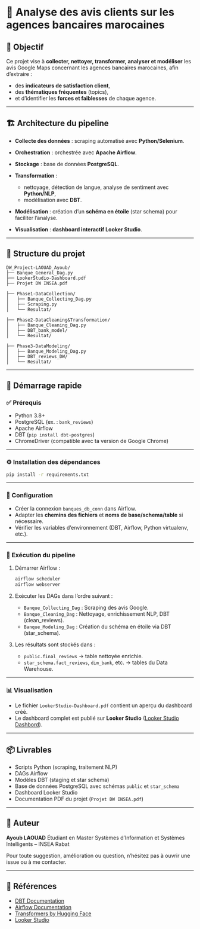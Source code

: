 # 🏦 Analyse des avis clients sur les agences bancaires marocaines

## 🌟 Objectif

Ce projet vise à **collecter, nettoyer, transformer, analyser et modéliser** les avis Google Maps concernant les agences bancaires marocaines, afin d’extraire :

* des **indicateurs de satisfaction client**,
* des **thématiques fréquentes** (topics),
* et d’identifier les **forces et faiblesses** de chaque agence.

---

## 🏗️ Architecture du pipeline

* **Collecte des données** : scraping automatisé avec **Python/Selenium**.
* **Orchestration** : orchestrée avec **Apache Airflow**.
* **Stockage** : base de données **PostgreSQL**.
* **Transformation** :

  * nettoyage, détection de langue, analyse de sentiment avec **Python/NLP**,
  * modélisation avec **DBT**.
* **Modélisation** : création d’un **schéma en étoile** (star schema) pour faciliter l’analyse.
* **Visualisation** : **dashboard interactif Looker Studio**.

---

## 📁 Structure du projet

```
DW_Project-LAOUAD_Ayoub/
├── Banque_General_Dag.py
├── LookerStudio-Dashboard.pdf
├── Projet DW INSEA.pdf

├── Phase1-DataCollection/
│   ├── Banque_Collecting_Dag.py
│   ├── Scraping.py
│   └── Resultat/

├── Phase2-DataCleaning&Transformation/
│   ├── Banque_Cleaning_Dag.py
│   ├── DBT_bank_model/
│   └── Resultat/

├── Phase3-DataModeling/
│   ├── Banque_Modeling_Dag.py
│   ├── DBT_reviews_DW/
│   └── Resultat/
```

---

## 🚀 Démarrage rapide

### ✅ Prérequis

* Python 3.8+
* PostgreSQL (ex. : `bank_reviews`)
* Apache Airflow
* DBT (`pip install dbt-postgres`)
* ChromeDriver (compatible avec ta version de Google Chrome)

---

### ⚙️ Installation des dépendances

```bash
pip install -r requirements.txt
```

---

### 🔧 Configuration

* Créer la connexion `banques_db_conn` dans Airflow.
* Adapter les **chemins des fichiers** et **noms de base/schema/table** si nécessaire.
* Vérifier les variables d’environnement (DBT, Airflow, Python virtualenv, etc.).

---

### 💠 Exécution du pipeline

1. Démarrer Airflow :

   ```bash
   airflow scheduler
   airflow webserver
   ```

2. Exécuter les DAGs dans l’ordre suivant :

   * `Banque_Collecting_Dag` : Scraping des avis Google.
   * `Banque_Cleaning_Dag` : Nettoyage, enrichissement NLP, DBT (clean\_reviews).
   * `Banque_Modeling_Dag` : Création du schéma en étoile via DBT (star\_schema).

3. Les résultats sont stockés dans :

   * `public.final_reviews` → table nettoyée enrichie.
   * `star_schema.fact_reviews`, `dim_bank`, etc. → tables du Data Warehouse.

---

### 📊 Visualisation

* Le fichier `LookerStudio-Dashboard.pdf` contient un aperçu du dashboard créé.
* Le dashboard complet est publié sur **Looker Studio** ([Looker Studio Dashbord](https://lookerstudio.google.com/reporting/033e9e9d-e22c-4d4c-882c-3e98328da432)).

---

## 📦 Livrables

* Scripts Python (scraping, traitement NLP)
* DAGs Airflow
* Modèles DBT (staging et star schema)
* Base de données PostgreSQL avec schémas `public` et `star_schema`
* Dashboard Looker Studio
* Documentation PDF du projet (`Projet DW INSEA.pdf`)

---

## 👤 Auteur

**Ayoub LAOUAD**
Étudiant en Master Systèmes d’Information et Systèmes Intelligents – INSEA Rabat

Pour toute suggestion, amélioration ou question, n’hésitez pas à ouvrir une issue ou à me contacter.

---

## 📒 Références

* [DBT Documentation](https://docs.getdbt.com/)
* [Airflow Documentation](https://airflow.apache.org/docs/)
* [Transformers by Hugging Face](https://huggingface.co/transformers/)
* [Looker Studio](https://lookerstudio.google.com/)
